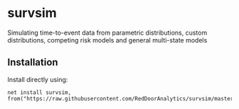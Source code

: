 # survsim
Simulating time-to-event data from parametric distributions, custom distributions, competing risk models and general multi-state models

## Installation

Install directly using:

```{stata}
net install survsim, from("https://raw.githubusercontent.com/RedDoorAnalytics/survsim/master/")
```
